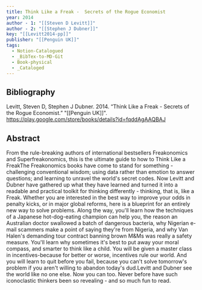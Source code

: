 ```yaml
---
title: Think Like a Freak -  Secrets of the Rogue Economist
year: 2014
author - 1: "[[Steven D Levitt]]"
author - 2: "[[Stephen J Dubner]]"
key: "[[Levitt2014-pp]]"
publisher: "[[Penguin UK]]"
tags:
  - Notion-Catalogued
  - _BibTex-to-MD-Git
  - Book-physical
  - _Cataloged
---
```


## Bibliography
Levitt, Steven D, Stephen J Dubner. 2014. “Think Like a Freak -  Secrets of the Rogue Economist.” "[[Penguin UK]]". https://play.google.com/store/books/details?id=fqddAgAAQBAJ

## Abstract
From the rule-breaking authors of international bestsellers Freakonomics and Superfreakonomics, this is the ultimate guide to how to Think Like a FreakThe Freakonomics books have come to stand for something -  challenging conventional wisdom; using data rather than emotion to answer questions; and learning to unravel the world's secret codes. Now Levitt and Dubner have gathered up what they have learned and turned it into a readable and practical toolkit for thinking differently - thinking, that is, like a Freak. Whether you are interested in the best way to improve your odds in penalty kicks, or in major global reforms, here is a blueprint for an entirely new way to solve problems. Along the way, you'll learn how the techniques of a Japanese hot-dog-eating champion can help you, the reason an Australian doctor swallowed a batch of dangerous bacteria, why Nigerian e-mail scammers make a point of saying they're from Nigeria, and why Van Halen's demanding tour contract banning brown M\&Ms was really a safety measure. You'll learn why sometimes it's best to put away your moral compass, and smarter to think like a child. You will be given a master class in incentives-because for better or worse, incentives rule our world. And you will learn to quit before you fail, because you can't solve tomorrow's problem if you aren't willing to abandon today's dud.Levitt and Dubner see the world like no one else. Now you can too. Never before have such iconoclastic thinkers been so revealing - and so much fun to read.